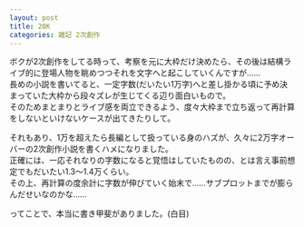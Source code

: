 ```yaml
---
layout: post
title: 20K
categories: 雑記 2次創作
---
```


ボクが2次創作をしてる時って、考察を元に大枠だけ決めたら、その後は結構ライブ的に登場人物を眺めつつそれを文字へと起こしていくんですが……  
長めの小説を書いてると、一定字数(だいたい1万字)へと差し掛かる頃に予め決まっていた大枠から段々ズレが生じてくる辺り面白いもので。  
そのためまとまりとライブ感を両立できるよう、度々大枠まで立ち返って再計算をしないといけないケースが出てきたりして。

それもあり、1万を超えたら長編として扱っている身のハズが、久々に2万字オーバーの2次創作小説を書くハメになりました。  
正確には、一応それなりの字数になると覚悟はしていたものの、とは言え事前想定でもだいたい1.3〜1.4万くらい。  
その上、再計算の度余計に字数が伸びていく始末で……サブプロットまでが膨らんだせいなのかな……

ってことで、本当に書き甲斐がありました。(白目)
